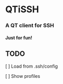 QTiSSH
==

### A QT client for SSH

#### Just for fun!


## TODO

[ ] Load from .ssh/config

[ ] Show profiles
